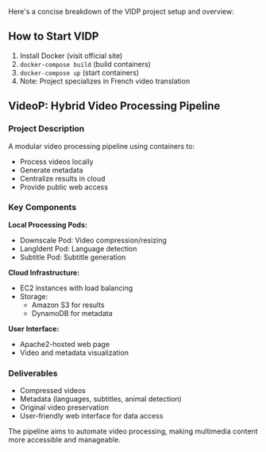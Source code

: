 Here's a concise breakdown of the VIDP project setup and overview:

## How to Start VIDP
1. Install Docker (visit official site)
2. `docker-compose build` (build containers)
3. `docker-compose up` (start containers)
4. Note: Project specializes in French video translation

## VideoP: Hybrid Video Processing Pipeline

### Project Description
A modular video processing pipeline using containers to:
- Process videos locally
- Generate metadata
- Centralize results in cloud
- Provide public web access

### Key Components
**Local Processing Pods:**
- Downscale Pod: Video compression/resizing
- LangIdent Pod: Language detection
- Subtitle Pod: Subtitle generation

**Cloud Infrastructure:**
- EC2 instances with load balancing
- Storage: 
  - Amazon S3 for results
  - DynamoDB for metadata

**User Interface:**
- Apache2-hosted web page
- Video and metadata visualization

### Deliverables
- Compressed videos
- Metadata (languages, subtitles, animal detection)
- Original video preservation
- User-friendly web interface for data access

The pipeline aims to automate video processing, making multimedia content more accessible and manageable.

